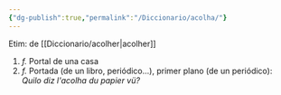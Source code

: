 ```yaml
---
{"dg-publish":true,"permalink":"/Diccionario/acolha/"}
---
```


Etim: de [[Diccionario/acolher\|acolher]]
1. *f.* Portal de una casa
2. *f.* Portada (de un libro, periódico...), primer plano (de un periódico): *Quilo diz l'acolha du papier vü?*